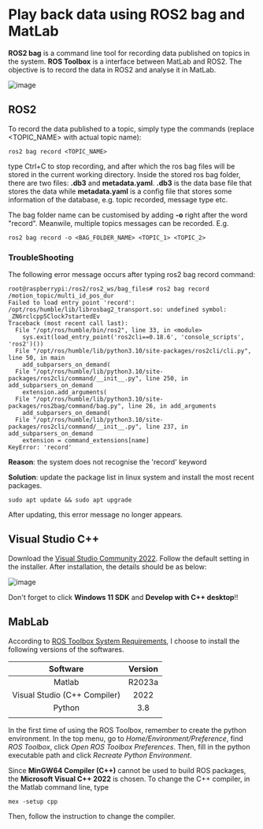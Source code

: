 # Play back data using ROS2 bag and MatLab

**ROS2 bag** is a command line tool for recording data published on topics in the system. **ROS Toolbox** is a interface between MatLab and ROS2. The objective is to record the data in ROS2 and analyse it in MatLab.

![image](https://github.com/guyuxuan9/UROP_robotic_arm/assets/58468284/601c1ecb-228e-452c-9677-684efd5466d8)

## ROS2

To record the data published to a topic, simply type the commands (replace <TOPIC_NAME> with actual topic name):

```
ros2 bag record <TOPIC_NAME>
```

type Ctrl+C to stop recording, and after which the ros bag files will be stored in the current working directory. Inside the stored ros bag folder, there are two files: **.db3** and **metadata.yaml**. **.db3** is the data base file that stores the data while **metadata.yaml** is a config file that stores some information of the database, e.g. topic recorded, message type etc.

The bag folder name can be customised by adding **-o** right after the word "record". Meanwile, multiple topics messages can be recorded. E.g.

```
ros2 bag record -o <BAG_FOLDER_NAME> <TOPIC_1> <TOPIC_2>
```

### TroubleShooting
The following error message occurs after typing ros2 bag record command:

```
root@raspberrypi:/ros2/ros2_ws/bag_files# ros2 bag record /motion_topic/multi_id_pos_dur
Failed to load entry point 'record': /opt/ros/humble/lib/librosbag2_transport.so: undefined symbol: _ZN6rclcpp5Clock7startedEv
Traceback (most recent call last):
  File "/opt/ros/humble/bin/ros2", line 33, in <module>
    sys.exit(load_entry_point('ros2cli==0.18.6', 'console_scripts', 'ros2')())
  File "/opt/ros/humble/lib/python3.10/site-packages/ros2cli/cli.py", line 50, in main
    add_subparsers_on_demand(
  File "/opt/ros/humble/lib/python3.10/site-packages/ros2cli/command/__init__.py", line 250, in add_subparsers_on_demand
    extension.add_arguments(
  File "/opt/ros/humble/lib/python3.10/site-packages/ros2bag/command/bag.py", line 26, in add_arguments
    add_subparsers_on_demand(
  File "/opt/ros/humble/lib/python3.10/site-packages/ros2cli/command/__init__.py", line 237, in add_subparsers_on_demand
    extension = command_extensions[name]
KeyError: 'record'
```
**Reason**: the system does not recognise the 'record' keyword

**Solution**: update the package list in linux system and install the most recent packages.
```
sudo apt update && sudo apt upgrade
```
After updating, this error message no longer appears.

## Visual Studio C++
Download the [Visual Studio Community 2022](https://visualstudio.microsoft.com/zh-hant/vs/community/). Follow the default setting in the installer. After installation, the details should be as below:

![image](https://github.com/guyuxuan9/UROP_robotic_arm/assets/58468284/7810a771-1899-4efc-b943-85108a974024)

Don't forget to click **Windows 11 SDK** and **Develop with C++ desktop**!!

## MabLab
According to [ROS Toolbox System Requirements](https://au.mathworks.com/help/ros/gs/ros-system-requirements.html), I choose to install the following versions of the softwares.

|          Software            | Version |
|:----------------------------:|:-------:|
| Matlab                       | R2023a  |
| Visual Studio (C++ Compiler) | 2022    |
| Python                       | 3.8     |
|                              |         |

In the first time of using the ROS Toolbox, remember to create the python environment. In the top menu, go to *Home/Environment/Preference*, find *ROS Toolbox*, click *Open ROS Toolbox Preferences*. Then, fill in the python executable path and click *Recreate Python Environment*. 

Since **MinGW64 Compiler (C++)** cannot be used to build ROS packages, the **Microsoft Visual C++ 2022** is chosen. To change the C++ compiler, in the Matlab command line, type 
```
mex -setup cpp
```
Then, follow the instruction to change the compiler.



